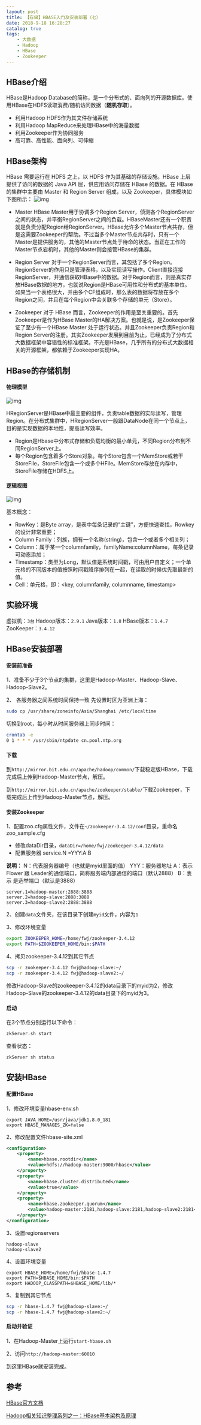 ```yaml
---
layout: post
title: 【存储】HBASE入门及安装部署（七）
date: 2018-9-18 16:28:27
catalog: true
tags:
    - 大数据
    - Hadoop
    - HBase
    - Zookeeper
---
```


## HBase介绍

HBase是Hadoop Database的简称，是一个分布式的、面向列的开源数据库。使用HBase在HDFS读取消费/随机访问数据（**随机存取**）。

- 利用Hadoop HDFS作为其文件存储系统
- 利用Hadoop MapReduce来处理HBase中的海量数据
- 利用Zookeeper作为协同服务
- 高可靠、高性能、面向列、可伸缩

## HBase架构

HBase 需要运行在 HDFS 之上，以 HDFS 作为其基础的存储设施。HBase 上层提供了访问的数据的 Java API 层，供应用访问存储在 HBase 的数据。在 HBase 的集群中主要由 Master 和 Region Server 组成，以及 Zookeeper，具体模块如下图所示：
![img](../../../../img/in-post/post_bigdata/17.png)

- Master
HBase Master用于协调多个Region Server，侦测各个RegionServer之间的状态，并平衡RegionServer之间的负载。HBaseMaster还有一个职责就是负责分配Region给RegionServer。HBase允许多个Master节点共存，但是这需要Zookeeper的帮助。不过当多个Master节点共存时，只有一个Master是提供服务的，其他的Master节点处于待命的状态。当正在工作的Master节点宕机时，其他的Master则会接管HBase的集群。

- Region Server
对于一个RegionServer而言，其包括了多个Region。RegionServer的作用只是管理表格，以及实现读写操作。Client直接连接RegionServer，并通信获取HBase中的数据。对于Region而言，则是真实存放HBase数据的地方，也就说Region是HBase可用性和分布式的基本单位。如果当一个表格很大，并由多个CF组成时，那么表的数据将存放在多个Region之间，并且在每个Region中会关联多个存储的单元（Store）。

- Zookeeper
对于 HBase 而言，Zookeeper的作用是至关重要的。首先Zookeeper是作为HBase Master的HA解决方案。也就是说，是Zookeeper保证了至少有一个HBase Master 处于运行状态。并且Zookeeper负责Region和Region Server的注册。其实Zookeeper发展到目前为止，已经成为了分布式大数据框架中容错性的标准框架。不光是HBase，几乎所有的分布式大数据相关的开源框架，都依赖于Zookeeper实现HA。

## HBase的存储机制

#### 物理模型

![img](../../../../img/in-post/post_bigdata/18.png)

HRegionServer是HBase中最主要的组件，负责table数据的实际读写，管理Region。在分布式集群中，HRegionServer一般跟DataNode在同一个节点上，目的是实现数据的本地性，提高读写效率。

- Region是Hbase中分布式存储和负载均衡的最小单元，不同Region分布到不同RegionServer上。
- 每个Region包含着多个Store对象。每个Store包含一个MemStore或若干StoreFile，StoreFile包含一个或多个HFile。MemStore存放在内存中，StoreFile存储在HDFS上。

#### 逻辑视图

![img](../../../../img/in-post/post_bigdata/19.png)

基本概念：

- RowKey：是Byte array，是表中每条记录的“主键”，方便快速查找，Rowkey的设计非常重要；
- Column Family：列族，拥有一个名称(string)，包含一个或者多个相关列；
- Column：属于某一个columnfamily，familyName:columnName，每条记录可动态添加；
- Timestamp：类型为Long，默认值是系统时间戳，可由用户自定义；一个单元格的不同版本的值按照时间戳降序排列在一起，在读取的时候优先取最新的值。
- Cell：单元格，即：<key, columnfamily, columnname, timestamp>

## 实验环境

虚拟机：`3台`
Hadoop版本：`2.9.1`
Java版本：`1.8`
HBase版本：`1.4.7`
ZooKeeper：`3.4.12`

## HBase安装部署

#### 安装前准备

1、准备不少于3个节点的集群，这里是Hadoop-Master、Hadoop-Slave、Hadoop-Slave2。

2、 各服务器之间系统时间保持一致
先设置时区为亚洲上海：
```sh
sudo cp /usr/share/zoneinfo/Asia/Shanghai /etc/localtime
```
切换到root，每小时从时间服务器上同步时间：
```sh
crontab -e
0 1 * * * /usr/sbin/ntpdate cn.pool.ntp.org
```

#### 下载

到`http://mirror.bit.edu.cn/apache/hadoop/common/`下载稳定版HBase，下载完成后上传到Hadoop-Master节点，解压。

到`http://mirror.bit.edu.cn/apache/zookeeper/stable/`下载Zookeeper，下载完成后上传到Hadoop-Master节点，解压。

#### 安装Zookeeper

1、配置zoo.cfg属性文件，文件在`~/zookeeper-3.4.12/conf`目录，重命名zoo_sample.cfg
- 修改dataDir目录，`dataDir=/home/fwj/zookeeper-3.4.12/data
`
- 配置服务器 service.N =YYY:A:B

**说明：**
N：代表服务器编号（也就是myid里面的值）
YYY：服务器地址
A：表示 Flower 跟 Leader的通信端口，简称服务端内部通信的端口（默认2888）
B：表示 是选举端口（默认是3888）
```
server.1=hadoop-master:2888:3888
server.2=hadoop-slave:2888:3888
server.3=hadoop-slave2:2888:3888
```

2、创建`data`文件夹，在该目录下创建`myid`文件，内容为`1`

3、修改环境变量
```sh
export ZOOKEEPER_HOME=/home/fwj/zookeeper-3.4.12
export PATH=$ZOOKEEPER_HOME/bin:$PATH
```

4、拷贝zookeeper-3.4.12到其它节点

```sh
scp -r zookeeper-3.4.12 fwj@hadoop-slave:~/
scp -r zookeeper-3.4.12 fwj@hadoop-slave2:~/
```
修改Hadoop-Slave的zookeeper-3.4.12的data目录下的myid为2，修改Hadoop-Slave的zookeeper-3.4.12的data目录下的myid为3。

#### 启动

在3个节点分别运行以下命令：
```sh
zkServer.sh start
```
查看状态：
```sh
zkServer sh status
```

## 安装HBase

#### 配置HBase

1、修改环境变量hbase-env.sh

```
export JAVA_HOME=/usr/java/jdk1.8.0_181
export HBASE_MANAGES_ZK=false
```

2、修改配置文件hbase-site.xml
```xml
<configuration>
    <property>
        <name>hbase.rootdir</name>
        <value>hdfs://hadoop-master:9000/hbase</value>
    </property>
    <property>
        <name>hbase.cluster.distributed</name>
        <value>true</value>
    </property>
    <property>
        <name>hbase.zookeeper.quorum</name>
        <value>hadoop-master:2181,hadoop-slave:2181,hadoop-slave2:2181</value>
    </property>
</configuration>
```

3、设置regionservers
```
hadoop-slave
hadoop-slave2
```

4、设置环境变量
```
export HBASE_HOME=/home/fwj/hbase-1.4.7
export PATH=$HBASE_HOME/bin:$PATH
export HADOOP_CLASSPATH=$HBASE_HOME/lib/*
```

5、复制到其它节点
```sh
scp -r hbase-1.4.7 fwj@hadoop-slave:~/
scp -r hbase-1.4.7 fwj@hadoop-slave2:~/
```

#### 启动并验证

1、在Hadoop-Master上运行`start-hbase.sh`

2、访问`http://hadoop-master:60010`

到这里HBase就安装完成。

## 参考

[HBase官方文档](http://hbase.apache.org/book.html)

[Hadoop相关知识整理系列之一：HBase基本架构及原理](http://www.cnblogs.com/csyuan/p/6543018.html)